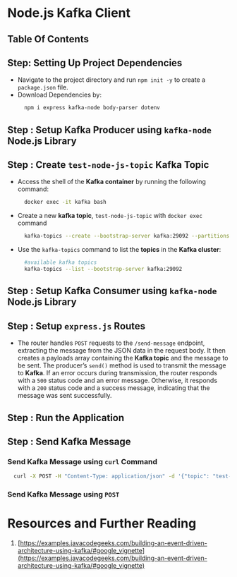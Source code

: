 # Node.js Kafka Client

## Table Of Contents

## Step: Setting Up Project Dependencies

- Navigate to the project directory and run `npm init -y` to create a `package.json` file.
- Download Dependencies by:
  ```sh
    npm i express kafka-node body-parser dotenv
  ```

## Step : Setup Kafka Producer using `kafka-node` Node.js Library

## Step : Create `test-node-js-topic` Kafka Topic

- Access the shell of the **Kafka container** by running the following command:

  ```sh
    docker exec -it kafka bash
  ```

- Create a new **kafka topic**, `test-node-js-topic` with `docker exec` command
  ```sh
    kafka-topics --create --bootstrap-server kafka:29092 --partitions 1 --replication-factor 1 --topic test-node-js-topic
  ```
- Use the `kafka-topics` command to list the **topics** in the **Kafka cluster**:
  ```sh
    #available kafka topics
    kafka-topics --list --bootstrap-server kafka:29092
  ```

## Step : Setup Kafka Consumer using `kafka-node` Node.js Library

## Step : Setup `express.js` Routes

- The router handles `POST` requests to the `/send-message` endpoint, extracting the message from the JSON data in the request body. It then creates a payloads array containing the **Kafka topic** and the message to be sent. The producer’s `send()` method is used to transmit the message to **Kafka**. If an error occurs during transmission, the router responds with a `500` status code and an error message. Otherwise, it responds with a `200` status code and a success message, indicating that the message was sent successfully.

## Step : Run the Application

## Step : Send Kafka Message

### Send Kafka Message using `curl` Command

```sh
  curl -X POST -H "Content-Type: application/json" -d '{"topic": "test-node-js-topic", "message": "Test Message with Node.js Client"}' http://localhost:3004/kafka/send-message
```

### Send Kafka Message using `POST`

# Resources and Further Reading

1. [https://examples.javacodegeeks.com/building-an-event-driven-architecture-using-kafka/#google_vignette](https://examples.javacodegeeks.com/building-an-event-driven-architecture-using-kafka/#google_vignette)
